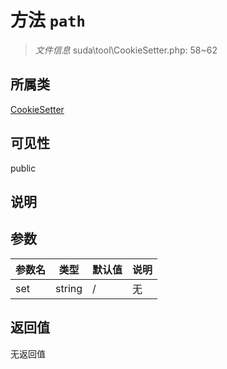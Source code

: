 # 方法 `path`

> *文件信息* suda\tool\CookieSetter.php: 58~62

## 所属类 

[CookieSetter](../CookieSetter.md)

## 可见性

 public 

## 说明



## 参数


| 参数名 | 类型 | 默认值 | 说明 |
|--------|-----|-------|-------|
| set |  string | / | 无 |



## 返回值

无返回值
